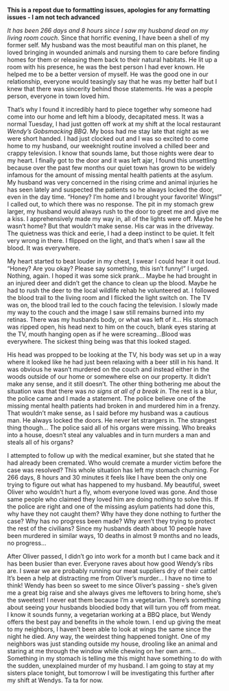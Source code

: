 **This is a repost due to formatting issues, apologies for any formatting issues - I am not tech advanced**

*It has been 266 days and 8 hours since I saw my husband dead on my living room couch.* Since that horrific evening, I have been a shell of my former self. My husband was the most beautiful man on this planet, he loved bringing in wounded animals and nursing them to care before finding homes for them or releasing them back to their natural habitats. He lit up a room with his presence, he was the best person I had ever known. He helped me to be a better version of myself. He was the good one in our relationship, everyone would teasingly say that he was my better half but I knew that there was sincerity behind those statements. He was a people person, everyone in town loved him. 

That’s why I found it incredibly hard to piece together why someone had come into our home and left him a bloody, decapitated mess. It was a normal Tuesday, I had just gotten off work at my shift at the local restaurant *Wendy’s Gobsmacking BBQ*. My boss had me stay late that night as we were short handed. I had just clocked out and I was so excited to come home to my husband, our weeknight routine involved a chilled beer and crappy television. I know that sounds lame, but those nights were dear to my heart. I finally got to the door and it was left ajar, I found this unsettling because over the past few months our quiet town has grown to be widely infamous for the amount of missing mental health patients at the asylum. My husband was very concerned in the rising crime and animal injuries he has seen lately and suspected the patients so he always locked the door, even in the day time. “Honey? I’m home and I brought your favorite! Wings!” I called out, to which there was no response. The pit in my stomach grew larger, my husband would always rush to the door to greet me and give me a kiss. I apprehensively made my way in, all of the lights were off. Maybe he wasn’t home? But that wouldn’t make sense. His car was in the driveway. The quietness was thick and eerie, I had a deep instinct to be quiet. It felt very wrong in there. I flipped on the light, and that’s when I saw all the blood. It was everywhere. 

My heart started to beat louder in my chest, I swear I could hear it out loud. “Honey? Are you okay? Please say something, this isn’t funny!” I urged. Nothing, again. I hoped it was some sick prank… Maybe he had brought in an injured deer and didn’t get the chance to clean up the blood. Maybe he had to rush the deer to the local wildlife rehab he volunteered at. I followed the blood trail to the living room and I flicked the light switch on. The TV was on, the blood trail led to the couch facing the television. I slowly made my way to the couch and the image I saw still remains burned into my retinas. There was my husbands body, or what was left of it… His stomach was ripped open, his head next to him on the couch, blank eyes staring at the TV, mouth hanging open as if he were screaming…Blood was everywhere. The sickest thing being was that this looked staged.

 His head was propped to be looking at the TV, his body was set up in a way where it looked like he had just been relaxing with a beer still in his hand. It was obvious he wasn’t murdered on the couch and instead either in the woods outside of our home or somewhere else on our property. It didn’t make any sense, and it still doesn’t. The other thing bothering me about the situation was that there was *no signs at all of a break in*. The rest is a blur, the police came and I made a statement. The police believe one of the missing mental health patients had broken in and murdered him in a frenzy. That wouldn’t make sense, as I said before my husband was a cautious man. He always locked the doors. He never let strangers in. The strangest thing though… The police said all of his organs were missing. Who breaks into a house, doesn’t steal any valuables and in turn murders a man and steals all of his organs? 

I attempted to follow up with the medical examiner, but she stated that he had already been cremated. Who would cremate a murder victim before the case was resolved? This whole situation has left my stomach churning. For 266 days, 8 hours and 30 minutes it feels like I have been the only one trying to figure out what has happened to my husband. My beautiful, sweet Oliver who wouldn’t hurt a fly, whom everyone loved was gone. And those same people who claimed they loved him are doing nothing to solve this. If the police are right and one of the missing asylum patients had done this, why have they not caught them? Why have they done nothing to further the case? Why has no progress been made? Why aren’t they trying to protect the rest of the civilians? Since my husbands death about 10 people have been murdered in similar ways, 10 deaths in almost 9 months and no leads, no progress…

 After Oliver passed, I didn’t go into work for a month but I came back and it has been busier than ever. Everyone raves about how good Wendy’s ribs are. I swear we are probably running our meat suppliers dry of their cattle! It’s been a help at distracting me from Oliver’s murder… I have no time to think! Wendy has been so sweet to me since Oliver’s passing - she’s given me a great big raise and she always gives me leftovers to bring home, she’s the sweetest! I never eat them because I’m a vegetarian. There’s something about seeing your husbands bloodied body that will turn you off from meat. I know it sounds funny, a vegetarian working at a BBQ place, but Wendy offers the best pay and benefits in the whole town. I end up giving the meat to my neighbors, I haven’t been able to look at wings the same since the night he died. Any way, the weirdest thing happened tonight. One of my neighbors was just standing outside my house, drooling like an animal and staring at me through the window while chewing on her own arm…Something in my stomach is telling me this might have something to do with the sudden, unexplained murder of my husband. I am going to stay at my sisters place tonight, but tomorrow I will be investigating this further after my shift at Wendys. Ta ta for now.